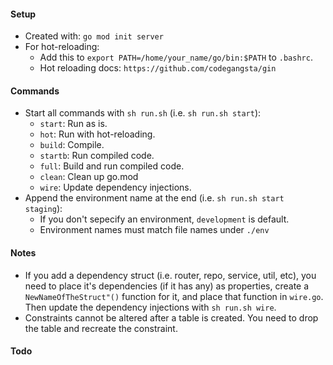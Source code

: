 #### Setup
- Created with: `go mod init server`
- For hot-reloading:
    - Add this to `export PATH=/home/your_name/go/bin:$PATH` to `.bashrc`.
    - Hot reloading docs: `https://github.com/codegangsta/gin`


#### Commands
- Start all commands with `sh run.sh` (i.e. `sh run.sh start`):
    - `start`: Run as is.
    - `hot`: Run with hot-reloading.
    - `build`: Compile.
    - `startb`: Run compiled code.
    - `full`: Build and run compiled code.
    - `clean`: Clean up go.mod
    - `wire`: Update dependency injections.
- Append the environment name at the end (i.e. `sh run.sh start staging`):
    - If you don't sepecify an environment, `development` is default.
    - Environment names must match file names under `./env`


#### Notes
- If you add a dependency struct (i.e. router, repo, service, util, etc), you need to place it's dependencies (if it has any) as properties, create a `NewNameOfTheStruct"()` function for it, and place that function in `wire.go`. Then update the dependency injections with `sh run.sh wire`.
- Constraints cannot be altered after a table is created. You need to drop the table and recreate the constraint.


#### Todo
